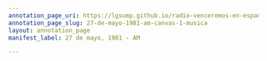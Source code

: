 ```yaml
---
annotation_page_uri: https://lgsump.github.io/radio-venceremos-en-espanol/annotations/27-de-mayo-1981-am-canvas-1-musica.json
annotation_page_slug: 27-de-mayo-1981-am-canvas-1-musica
layout: annotation_page
manifest_label: 27 de mayo, 1981 - AM

---
```

